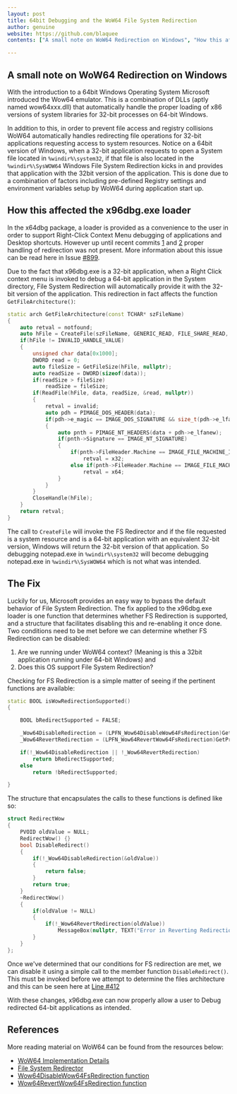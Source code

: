 ```yaml
---
layout: post
title: 64bit Debugging and the WoW64 File System Redirection
author: genuine
website: https://github.com/blaquee
contents: ["A small note on WoW64 Redirection on Windows", "How this affected the x96dbg.exe loader", "The Fix", "References"]

---
```


## A small note on WoW64 Redirection on Windows

With the introduction to a 64bit Windows Operating System Microsoft introduced the Wow64 emulator. This is a combination of DLLs (aptly named wow64xxx.dll) that automatically handle the proper loading of x86 versions of system libraries for 32-bit processes on 64-bit Windows.

In addition to this, in order to prevent file access and registry collisions WoW64 automatically handles redirecting file operations for 32-bit applications requesting access to system resources. Notice on a 64bit version of Windows, when a 32-bit application requests to open a System file located in `%windir%\system32`, if that file is also located in the `%windir%\SysWOW64` Windows File System Redirection kicks in and provides that application with the 32bit version of the application. This is done due to a combination of factors including pre-defined Registry settings and environment variables setup by WoW64 during application start up. 

## How this affected the x96dbg.exe loader

In the x64dbg package, a loader is provided as a convenience to the user in order to support Right-Click Context Menu debugging of applications and Desktop shortcuts. However up until recent commits [1](https://github.com/x64dbg/x64dbg/commit/86b27c9eb8fd45e11717be796814c6fbce23d33f) and [2](https://github.com/x64dbg/x64dbg/commit/ab5f04f900d7d99cdc6a99310be876c4bf2a483d)  proper handling of redirection was not present. More information about this issue can be read here in Issue [#899](https://github.com/x64dbg/x64dbg/issues/89). 

Due to the fact that x96dbg.exe is a 32-bit application, when a Right Click context menu is invoked to debug a 64-bit application in the System directory, File System Redirection will automatically provide it with the 32-bit version of the application. 
This redirection in fact affects the function `GetFileArchitecture()`:

```c++
static arch GetFileArchitecture(const TCHAR* szFileName)
{
    auto retval = notfound;
    auto hFile = CreateFile(szFileName, GENERIC_READ, FILE_SHARE_READ, nullptr, OPEN_EXISTING, 0, nullptr);
    if(hFile != INVALID_HANDLE_VALUE)
    {
        unsigned char data[0x1000];
        DWORD read = 0;
        auto fileSize = GetFileSize(hFile, nullptr);
        auto readSize = DWORD(sizeof(data));
        if(readSize > fileSize)
            readSize = fileSize;
        if(ReadFile(hFile, data, readSize, &read, nullptr))
        {
            retval = invalid;
            auto pdh = PIMAGE_DOS_HEADER(data);
            if(pdh->e_magic == IMAGE_DOS_SIGNATURE && size_t(pdh->e_lfanew) < readSize)
            {
                auto pnth = PIMAGE_NT_HEADERS(data + pdh->e_lfanew);
                if(pnth->Signature == IMAGE_NT_SIGNATURE)
                {
                    if(pnth->FileHeader.Machine == IMAGE_FILE_MACHINE_I386)  //x32
                        retval = x32;
                    else if(pnth->FileHeader.Machine == IMAGE_FILE_MACHINE_AMD64)  //x64
                        retval = x64;
                }
            }
        }
        CloseHandle(hFile);
    }
    return retval;
}
```

The call to `CreateFile` will invoke the FS Redirector and if the file requested is a system resource and is a 64-bit application with an equivalent 32-bit version, Windows will return the 32-bit version of that application. So debugging notepad.exe in `%windir%\system32` will become debugging notepad.exe in `%windir%\SysWOW64` which is not what was intended.

## The Fix

Luckily for us, Microsoft provides an easy way to bypass the default behavior of File System Redirection. The fix applied to the x96dbg.exe loader is one function that determines whether FS Redirection is supported, and a structure that facilitates disabling this and re-enabling it once done. 
Two conditions need to be met before we can determine whether FS Redirection can be disabled:

1. Are we running under WoW64 context? (Meaning is this a 32bit application running under 64-bit Windows) and 
2. Does this OS support File System Redirection?

Checking for FS Redirection is a simple matter of seeing if the pertinent functions are available:

```c++
static BOOL isWowRedirectionSupported()
{

    BOOL bRedirectSupported = FALSE;

    _Wow64DisableRedirection = (LPFN_Wow64DisableWow64FsRedirection)GetProcAddress(GetModuleHandle(TEXT("kernel32")), "Wow64DisableWow64FsRedirection");
    _Wow64RevertRedirection = (LPFN_Wow64RevertWow64FsRedirection)GetProcAddress(GetModuleHandle(TEXT("kernel32")), "Wow64RevertWow64FsRedirection");

    if(!_Wow64DisableRedirection || !_Wow64RevertRedirection)
        return bRedirectSupported;
    else
        return !bRedirectSupported;

}
```

The structure that encapsulates the calls to these functions is defined like so:

```c++
struct RedirectWow
{
    PVOID oldValue = NULL;
    RedirectWow() {}
    bool DisableRedirect()
    {
        if(!_Wow64DisableRedirection(&oldValue))
        {
            return false;
        }
        return true;
    }
    ~RedirectWow()
    {
        if(oldValue != NULL)
        {
            if(!_Wow64RevertRedirection(oldValue))
                MessageBox(nullptr, TEXT("Error in Reverting Redirection"), TEXT("Error"), MB_OK | MB_ICONERROR);
        }
    }
};
```

Once we've determined that our conditions for FS redirection are met, we can disable it using a simple call to the member function `DisableRedirect()`. This must be invoked before we attempt to determine the files architecture and this can be seen here at [Line #412](https://github.com/x64dbg/x64dbg/blob/ab5f04f900d7d99cdc6a99310be876c4bf2a483d/src/launcher/x64_dbg_launcher.cpp#L412)

With these changes, x96dbg.exe can now properly allow a user to Debug redirected 64-bit applications as intended.

## References

More reading material on WoW64 can be found from the resources below:

- [WoW64 Implementation Details](https://msdn.microsoft.com/en-us/library/windows/desktop/aa384274(v=vs.85).aspx)
- [File System Redirector](https://msdn.microsoft.com/en-us/library/windows/desktop/aa384187(v=vs.85).aspx)
- [Wow64DisableWow64FsRedirection function](https://msdn.microsoft.com/en-us/library/windows/desktop/aa365743(v=vs.85).aspx)
- [Wow64RevertWow64FsRedirection function](https://msdn.microsoft.com/en-us/library/windows/desktop/aa365745(v=vs.85).aspx)